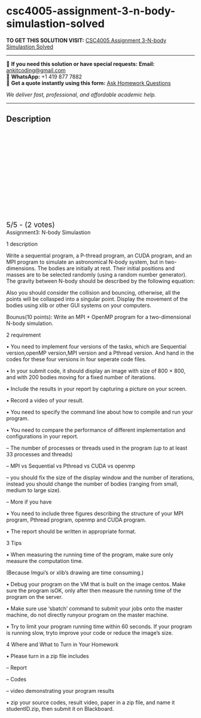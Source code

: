 # csc4005-assignment-3-n-body-simulastion-solved
**TO GET THIS SOLUTION VISIT:** [CSC4005 Assignment 3-N-body Simulastion Solved](https://www.ankitcodinghub.com/product/csc4005-distributed-and-parallel-computing-solved-4/)


---

📩 **If you need this solution or have special requests:** **Email:** ankitcoding@gmail.com  
📱 **WhatsApp:** +1 419 877 7882  
📄 **Get a quote instantly using this form:** [Ask Homework Questions](https://www.ankitcodinghub.com/services/ask-homework-questions/)

*We deliver fast, professional, and affordable academic help.*

---

<h2>Description</h2>



<div class="kk-star-ratings kksr-auto kksr-align-center kksr-valign-top" data-payload="{&quot;align&quot;:&quot;center&quot;,&quot;id&quot;:&quot;118033&quot;,&quot;slug&quot;:&quot;default&quot;,&quot;valign&quot;:&quot;top&quot;,&quot;ignore&quot;:&quot;&quot;,&quot;reference&quot;:&quot;auto&quot;,&quot;class&quot;:&quot;&quot;,&quot;count&quot;:&quot;2&quot;,&quot;legendonly&quot;:&quot;&quot;,&quot;readonly&quot;:&quot;&quot;,&quot;score&quot;:&quot;5&quot;,&quot;starsonly&quot;:&quot;&quot;,&quot;best&quot;:&quot;5&quot;,&quot;gap&quot;:&quot;4&quot;,&quot;greet&quot;:&quot;Rate this product&quot;,&quot;legend&quot;:&quot;5\/5 - (2 votes)&quot;,&quot;size&quot;:&quot;24&quot;,&quot;title&quot;:&quot;CSC4005 Assignment 3-N-body Simulastion Solved&quot;,&quot;width&quot;:&quot;138&quot;,&quot;_legend&quot;:&quot;{score}\/{best} - ({count} {votes})&quot;,&quot;font_factor&quot;:&quot;1.25&quot;}">

<div class="kksr-stars">

<div class="kksr-stars-inactive">
            <div class="kksr-star" data-star="1" style="padding-right: 4px">


<div class="kksr-icon" style="width: 24px; height: 24px;"></div>
        </div>
            <div class="kksr-star" data-star="2" style="padding-right: 4px">


<div class="kksr-icon" style="width: 24px; height: 24px;"></div>
        </div>
            <div class="kksr-star" data-star="3" style="padding-right: 4px">


<div class="kksr-icon" style="width: 24px; height: 24px;"></div>
        </div>
            <div class="kksr-star" data-star="4" style="padding-right: 4px">


<div class="kksr-icon" style="width: 24px; height: 24px;"></div>
        </div>
            <div class="kksr-star" data-star="5" style="padding-right: 4px">


<div class="kksr-icon" style="width: 24px; height: 24px;"></div>
        </div>
    </div>

<div class="kksr-stars-active" style="width: 138px;">
            <div class="kksr-star" style="padding-right: 4px">


<div class="kksr-icon" style="width: 24px; height: 24px;"></div>
        </div>
            <div class="kksr-star" style="padding-right: 4px">


<div class="kksr-icon" style="width: 24px; height: 24px;"></div>
        </div>
            <div class="kksr-star" style="padding-right: 4px">


<div class="kksr-icon" style="width: 24px; height: 24px;"></div>
        </div>
            <div class="kksr-star" style="padding-right: 4px">


<div class="kksr-icon" style="width: 24px; height: 24px;"></div>
        </div>
            <div class="kksr-star" style="padding-right: 4px">


<div class="kksr-icon" style="width: 24px; height: 24px;"></div>
        </div>
    </div>
</div>


<div class="kksr-legend" style="font-size: 19.2px;">
            5/5 - (2 votes)    </div>
    </div>
Assignment3: N-body Simulastion

1 description

Write a sequential program, a P-thread program, an CUDA program, and an MPI program to simulate an astronomical N-body system, but in two-dimensions. The bodies are initially at rest. Their initial positions and masses are to be selected randomly (using a random number generator). The gravity between N-body should be described by the following equation:

Also you should consider the collision and bouncing, otherwise, all the points will be collasped into a singular point. Display the movement of the bodies using xlib or other GUI systems on your computers.

Bounus(10 points): Write an MPI + OpenMP program for a two-dimensional N-body simulation.

2 requirement

• You need to implement four versions of the tasks, which are Sequential version,openMP version,MPI version and a Pthread version. And hand in the codes for these four versions in four seperate code files.

• In your submit code, it should display an image with size of 800 × 800, and with 200 bodies moving for a fixed number of iterations.

• Include the results in your report by capturing a picture on your screen.

• Record a video of your result.

• You need to specify the command line about how to compile and run your program.

• You need to compare the performance of different implementation and configurations in your report.

– The number of processes or threads used in the program (up to at least 33 processes and threads)

– MPI vs Sequential vs Pthread vs CUDA vs openmp

– you should fix the size of the display window and the number of iterations, instead you should change the number of bodies (ranging from small, medium to large size).

– More if you have

• You need to include three figures describing the structure of your MPI program, Pthread program, openmp and CUDA program.

• The report should be written in appropriate format.

3 Tips

• When measuring the running time of the program, make sure only measure the computation time.

(Because Imgui’s or xlib’s drawing are time consuming.)

• Debug your program on the VM that is built on the image centos. Make sure the program isOK, only after then measure the running time of the program on the server.

• Make sure use ‘sbatch’ command to submit your jobs onto the master machine, do not directly runyour program on the master machine.

• Try to limit your program running time within 60 seconds. If your program is running slow, tryto improve your code or reduce the image’s size.

4 Where and What to Turn in Your Homework

• Please turn in a zip file includes

– Report

– Codes

– video demonstrating your program results

• zip your source codes, result video, paper in a zip file, and name it studentID.zip, then submit it on Blackboard.
